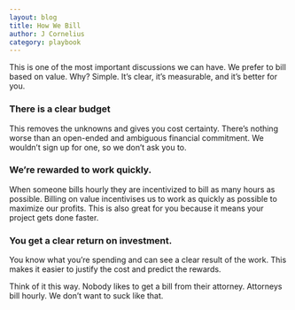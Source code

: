 ```yaml
---
layout: blog
title: How We Bill
author: J Cornelius
category: playbook
---
```

This is one of the most important discussions we can have. We prefer to bill based on value. Why? Simple. It&rsquo;s clear, it&rsquo;s measurable, and it&rsquo;s better for you.

### There is a clear budget
This removes the unknowns and gives you cost certainty. There&rsquo;s nothing worse than an open-ended and ambiguous financial commitment. We wouldn&rsquo;t sign up for one, so we don&rsquo;t ask you to.

### We&rsquo;re rewarded to work quickly.
When someone bills hourly they are incentivized to bill as many hours as possible. Billing on value incentivises us to work as quickly as possible to maximize our profits. This is also great for you because it means your project gets done faster.

### You get a clear return on investment.
You know what you&rsquo;re spending and can see a clear result of the work. This makes it easier to justify the cost and predict the rewards.

Think of it this way. Nobody likes to get a bill from their attorney. Attorneys bill hourly. We don&rsquo;t want to suck like that.